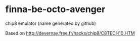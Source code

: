# finna-be-octo-avenger
chip8 emulator (name generated by github)

Based on http://devernay.free.fr/hacks/chip8/C8TECH10.HTM
